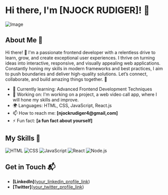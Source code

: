 # Hi there, I'm [NJOCK RUDIGER]! 👋

![Image](https://github.com/user-attachments/assets/dc9ebd1a-5e6b-4b0f-a5c6-50b46e93ade5)

## About Me 🚀

Hi there! 👋 I'm a passionate frontend developer with a relentless drive to learn, grow, and create exceptional user experiences. I thrive on turning ideas into interactive, responsive, and visually appealing web applications. Constantly honing my skills in modern frameworks and best practices, I aim to push boundaries and deliver high-quality solutions. Let’s connect, collaborate, and build amazing things together. 🚀

- 🌱 Currently learning: Advanced Frontend Development Techniques
- 🔭 Working on:  I'm working on a project, a web video call app, where I will hone my skills and improve. 
- 🌍 Languages: HTML, CSS, JavaScript, React.js
- 📫 How to reach me: **[njockrudiger4@gmail,com]**
- ⚡ Fun fact: **[a fun fact about yourself]**

## My Skills 🧠

![HTML](https://img.shields.io/badge/-HTML-E34F26?style=flat-square&logo=html5&logoColor=white)
![CSS](https://img.shields.io/badge/-CSS-1572B6?style=flat-square&logo=css3&logoColor=white)
![JavaScript](https://img.shields.io/badge/-JavaScript-F7DF1E?style=flat-square&logo=javascript&logoColor=black)
![React](https://img.shields.io/badge/-React-61DAFB?style=flat-square&logo=react&logoColor=black)
![Node.js](https://img.shields.io/badge/-Node.js-339933?style=flat-square&logo=node.js&logoColor=white)



## Get in Touch 📬

- **[LinkedIn]**([your_linkedin_profile_link](https://www.linkedin.com/in/rudiger-njock/))
- **[Twitter]**([your_twitter_profile_link](https://x.com/rudiger479))

